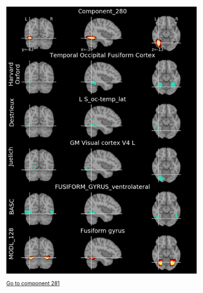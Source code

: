 


![280](preliminary/280.jpg "Component 280")

[Go to component 281](https://parietal-inria.github.io/MODL_atlas/512/281 "Component 281")